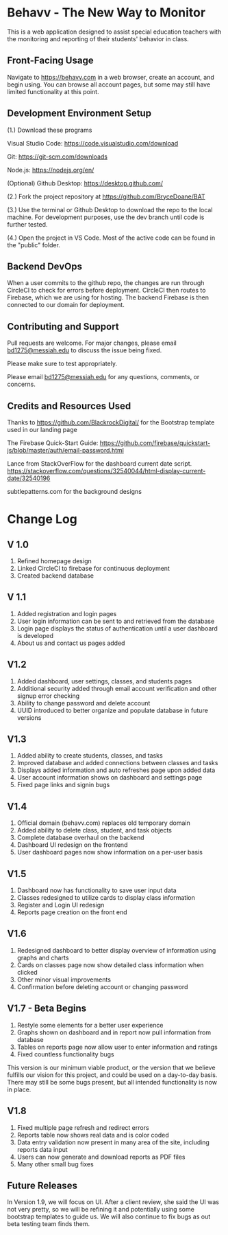 # Behavv - The New Way to Monitor

 This is a web application designed to assist special education teachers with the monitoring and reporting of their students' behavior in class.

## Front-Facing Usage

Navigate to https://behavv.com in a web browser, create an account, and begin using. You can browse all account pages, but some may still have limited functionality at this point. 

## Development Environment Setup
(1.) Download these programs

Visual Studio Code: https://code.visualstudio.com/download

Git: https://git-scm.com/downloads 

Node.js: https://nodejs.org/en/

(Optional) Github Desktop: https://desktop.github.com/

(2.) Fork the project repository at https://github.com/BryceDoane/BAT

(3.) Use the terminal or Github Desktop to download the repo to the local machine. For development purposes, use the dev branch until code is further tested.

(4.) Open the project in VS Code. Most of the active code can be found in the "public" folder.

## Backend DevOps
When a user commits to the github repo, the changes are run through CircleCI to check for errors before deployment. CircleCI then routes to Firebase, which we are using for hosting. The backend Firebase is then connected to our domain for deployment. 

## Contributing and Support
Pull requests are welcome. For major changes, please email bd1275@messiah.edu to discuss the issue being fixed.

Please make sure to test appropriately.

Please email bd1275@messiah.edu for any questions, comments, or concerns.

## Credits and Resources Used

 Thanks to https://github.com/BlackrockDigital/ for the Bootstrap template used in our landing page

 The Firebase Quick-Start Guide: https://github.com/firebase/quickstart-js/blob/master/auth/email-password.html

 Lance from StackOverFlow for the dashboard current date script. https://stackoverflow.com/questions/32540044/html-display-current-date/32540196

 subtlepatterns.com for the background designs



# Change Log
## V 1.0
1. Refined homepage design
2. Linked CircleCI to firebase for continuous deployment
3. Created backend database

## V 1.1
1. Added registration and login pages
2. User login information can be sent to and retrieved from the database
3. Login page displays the status of authentication until a user dashboard is developed
4. About us and contact us pages added

## V1.2
1. Added dashboard, user settings, classes, and students pages
2. Additional security added through email account verification and other signup error checking
3. Ability to change password and delete account
4. UUID introduced to better organize and populate database in future versions

## V1.3
1. Added ability to create students, classes, and tasks
2. Improved database and added connections between classes and tasks
3. Displays added information and auto refreshes page upon added data
4. User account information shows on dashboard and settings page
5. Fixed page links and signin bugs

## V1.4
1. Official domain (behavv.com) replaces old temporary domain
2. Added ability to delete class, student, and task objects
3. Complete database overhaul on the backend
4. Dashboard UI redesign on the frontend
5. User dashboard pages now show information on a per-user basis

## V1.5
1. Dashboard now has functionality to save user input data
2. Classes redesigned to utilize cards to display class information
3. Register and Login UI redesign
4. Reports page creation on the front end

## V1.6
1. Redesigned dashboard to better display overview of information using graphs and charts
2. Cards on classes page now show detailed class information when clicked
3. Other minor visual improvements
4. Confirmation before deleting account or changing password

## V1.7 - Beta Begins
1. Restyle some elements for a better user experience
2. Graphs shown on dashboard and in report now pull information from database
3. Tables on reports page now allow user to enter information and ratings
4. Fixed countless functionality bugs

This version is our minimum viable product, or the version that we believe fulfills our vision for this project, and could be used on a day-to-day basis. There may still be some bugs present, but all intended functionality is now in place.

## V1.8
1. Fixed multiple page refresh and redirect errors
2. Reports table now shows real data and is color coded
3. Data entry validation now present in many area of the site, including reports data input
4. Users can now generate and download reports as PDF files
5. Many other small bug fixes

## Future Releases

In Version 1.9, we will focus on UI. After a client review, she said the UI was not very pretty, so we will be refining it and potentially using some bootstrap templates to guide us. We will also continue to fix bugs as out beta testing team finds them. 
